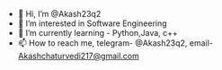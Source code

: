- 👋 Hi, I’m @Akash23q2
- 👀 I’m interested in Software Engineering
- 🌱 I’m currently learning - Python,Java, c++
- 📫 How to reach me, telegram- @Akash23q2, email- Akashchaturvedi217@gmail.com

<!---
Akash23q2/Akash23q2 is a ✨ special ✨ repository because its `README.md` (this file) appears on your GitHub profile.
You can click the Preview link to take a look at your changes.
--->
